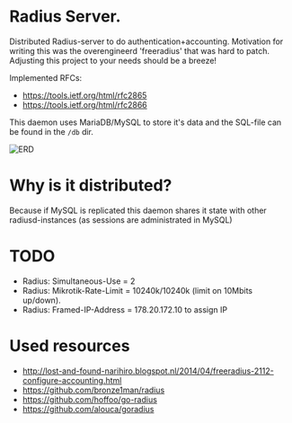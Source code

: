Radius Server.
===================
Distributed Radius-server to do authentication+accounting.
Motivation for writing this was the overengineerd 'freeradius' that
was hard to patch. Adjusting this project to your needs should be
a breeze!

Implemented RFCs:
* https://tools.ietf.org/html/rfc2865
* https://tools.ietf.org/html/rfc2866

This daemon uses MariaDB/MySQL to store it's data and the SQL-file can
be found in the `/db` dir.

![ERD](https://github.com/mpdroog/radiusd/blob/master/db/ERD.png)

Why is it distributed?
==============
Because if MySQL is replicated this daemon shares it state
with other radiusd-instances (as sessions are administrated in MySQL)

TODO
==============
- Radius: Simultaneous-Use = 2
- Radius: Mikrotik-Rate-Limit = 10240k/10240k (limit on 10Mbits up/down).
- Radius: Framed-IP-Address = 178.20.172.10 to assign IP

Used resources
==============
- http://lost-and-found-narihiro.blogspot.nl/2014/04/freeradius-2112-configure-accounting.html
- https://github.com/bronze1man/radius
- https://github.com/hoffoo/go-radius
- https://github.com/alouca/goradius
